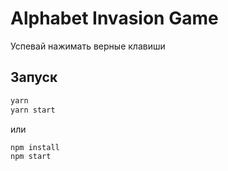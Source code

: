 # Alphabet Invasion Game

Успевай нажимать верные клавиши

## Запуск

```bash
yarn
yarn start
```
или

```bash
npm install
npm start
```
